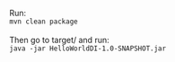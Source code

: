 Run:<br>
<code>mvn clean package</code>
<br><br>
Then go to target/ and run:<br>
<code>java -jar HelloWorldDI-1.0-SNAPSHOT.jar</code>